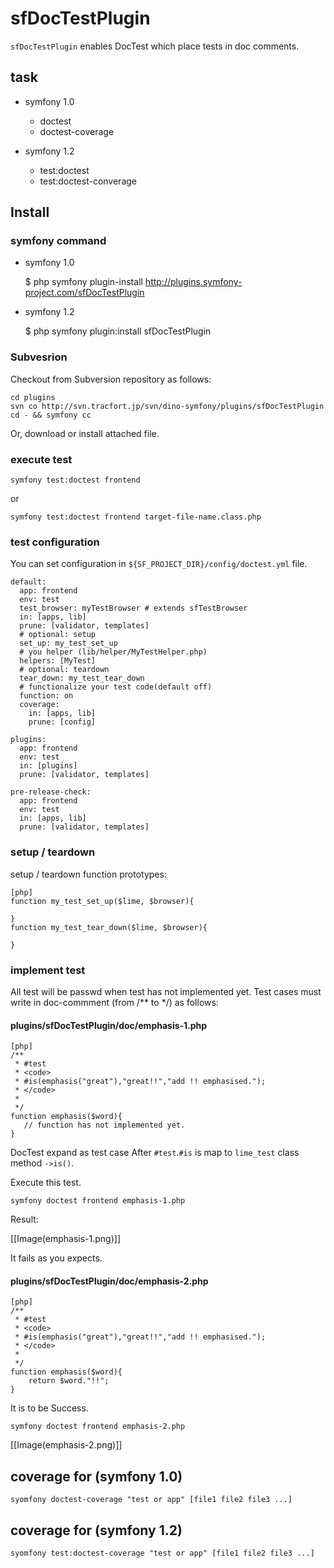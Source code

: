 # sfDocTestPlugin

`sfDocTestPlugin` enables DocTest which place tests in doc comments.

## task
 
 * symfony 1.0

   * doctest
   * doctest-coverage
 
 * symfony 1.2

   * test:doctest
   * test:doctest-converage

## Install

### symfony command

 * symfony 1.0

    $ php symfony plugin-install http://plugins.symfony-project.com/sfDocTestPlugin

 * symfony 1.2

    $ php symfony plugin:install sfDocTestPlugin


### Subvesrion
 
Checkout from Subversion repository as follows:

    cd plugins
    svn co http://svn.tracfort.jp/svn/dino-symfony/plugins/sfDocTestPlugin
    cd - && symfony cc

Or, download or install attached file.

### execute test

    symfony test:doctest frontend

or

    symfony test:doctest frontend target-file-name.class.php

### test configuration

You can set configuration in `${SF_PROJECT_DIR}/config/doctest.yml` file.


    default:
      app: frontend
      env: test
      test_browser: myTestBrowser # extends sfTestBrowser
      in: [apps, lib]
      prune: [validator, templates]
      # optional: setup
      set_up: my_test_set_up
      # you helper (lib/helper/MyTestHelper.php)
      helpers: [MyTest]
      # optional: teardown
      tear_down: my_test_tear_down
      # functionalize your test code(default off)
      function: on
      coverage:
        in: [apps, lib]
        prune: [config]

    plugins:
      app: frontend
      env: test
      in: [plugins]
      prune: [validator, templates]
    
    pre-release-check:
      app: frontend
      env: test
      in: [apps, lib]
      prune: [validator, templates]

### setup / teardown 
 
setup / teardown function prototypes:


    [php]
    function my_test_set_up($lime, $browser){
    
    }
    function my_test_tear_down($lime, $browser){

    }


### implement test

All test will be passwd when test has not implemented yet.
Test cases must write in doc-commment (from /** to */) as follows:

#### plugins/sfDocTestPlugin/doc/emphasis-1.php
 
    [php]
    /**
     * #test
     * <code>
     * #is(emphasis("great"),"great!!","add !! emphasised.");
     * </code>
     *
     */
    function emphasis($word){
       // function has not implemented yet.
    }

 

DocTest expand as test case After `#test`.`#is` is map to `lime_test` class method `->is()`.

Execute this test.

    symfony doctest frontend emphasis-1.php

Result:

[[Image(emphasis-1.png)]]

It fails as you expects.

#### plugins/sfDocTestPlugin/doc/emphasis-2.php

 
    [php]
    /**
     * #test
     * <code>
     * #is(emphasis("great"),"great!!","add !! emphasised.");
     * </code>
     *
     */
    function emphasis($word){
        return $word."!!";	 
    }

    
It is to be Success.

    symfony doctest frontend emphasis-2.php


[[Image(emphasis-2.png)]]



## coverage for (symfony 1.0)

 
    syomfony doctest-coverage "test or app" [file1 file2 file3 ...]


## coverage for (symfony 1.2)

    syomfony test:doctest-coverage "test or app" [file1 file2 file3 ...]

